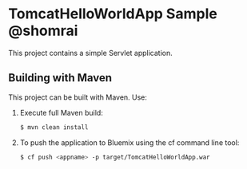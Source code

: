TomcatHelloWorldApp Sample @shomrai
====================================

This project contains a simple Servlet application.

## Building with Maven

This project can be built with Maven.
Use:

1. Execute full Maven build:
    ```bash
    $ mvn clean install
    ```

2. To push the application to Bluemix using the cf command line tool:
    ```bash
    $ cf push <appname> -p target/TomcatHelloWorldApp.war
    ```
